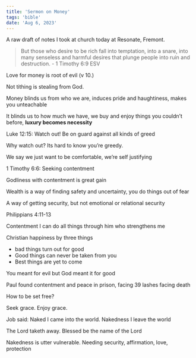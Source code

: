 ```yaml
---
title: 'Sermon on Money'
tags: 'bible'
date: 'Aug 6, 2023'
---
```


A raw draft of notes I took at church today at Resonate, Fremont.

> But those who desire to be rich fall into temptation, into a snare, into many senseless and harmful desires that plunge people into ruin and destruction. - 1 Timothy 6:9 ESV

Love for money is root of evil (v 10.)

Not tithing is stealing from God.

Money blinds us from who we are, induces pride and haughtiness, makes you unteachable

It blinds us to how much we have, we buy and enjoy things you couldn’t before, **luxury becomes necessity**

Luke 12:15: Watch out! Be on guard against all kinds of greed

Why watch out? Its hard to know you’re greedy.

We say we just want to be comfortable, we’re self justifying

1 Timothy 6:6: Seeking contentment

Godliness with contentment is great gain

Wealth is a way of finding safety and uncertainty, you do things out of fear

A way of getting security, but not emotional or relational security

Philippians 4:11-13

Contentment
I can do all things through him who strengthens me

Christian happiness by three things

- bad things turn out for good
- Good things can never be taken from you
- Best things are yet to come

You meant for evil but God meant it for good

Paul found contentment and peace in prison, facing 39 lashes facing death

How to be set free?

Seek grace. Enjoy grace.

Job said: Naked I came into the world. Nakedness I leave the world

The Lord taketh away. Blessed be the name of the Lord

Nakedness is utter vulnerable. Needing security, affirmation, love, protection
